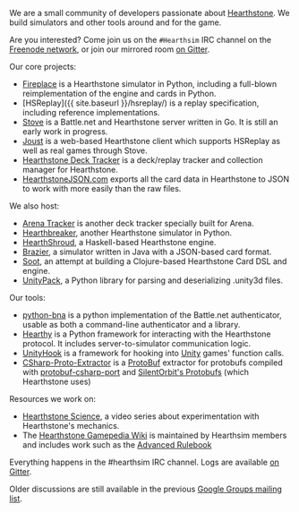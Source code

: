 We are a small community of developers passionate about [Hearthstone](http://playhearthstone.com).
We build simulators and other tools around and for the game.

Are you interested? Come join us on the `#Hearthsim` IRC channel on the
[Freenode network](https://webchat.freenode.net/), or join our mirrored room [on Gitter](https://gitter.im/HearthSim/HearthSim).

Our core projects:

 * [Fireplace](/fireplace/) is a Hearthstone simulator in Python, including a full-blown reimplementation of the engine and cards in Python.
 * [HSReplay]({{ site.baseurl }}/hsreplay/) is a replay specification, including reference implementations.
 * [Stove](/stove/) is a Battle.net and Hearthstone server written in Go. It is still an early work in progress.
 * [Joust](/joust/) is a web-based Hearthstone client which supports HSReplay as well as real games through Stove.
 * [Hearthstone Deck Tracker](https://hsdecktracker.net) is a deck/replay tracker and collection manager for Hearthstone.
 * [HearthstoneJSON.com](https://hearthstonejson.com/) exports all the card data in Hearthstone to JSON to work with more easily than the raw files.

We also host:

 * [Arena Tracker](https://github.com/supertriodo/Arena-Tracker) is another deck tracker specially built for Arena.
 * [Hearthbreaker](https://github.com/danielyule/hearthbreaker), another Hearthstone simulator in Python.
 * [HearthShroud](https://github.com/thomaseding/hearthshroud), a Haskell-based Hearthstone engine.
 * [Brazier](https://github.com/HearthSim/Brazier), a simulator written in Java with a JSON-based card format.
 * [Soot](https://github.com/mischanix/soot), an attempt at building a Clojure-based Hearthstone Card DSL and engine.
 * [UnityPack](https://github.com/hearthsim/python-unitypack), a Python library for parsing and deserializing .unity3d files.

Our tools:

 * [python-bna](https://github.com/jleclanche/python-bna) is a python implementation of the Battle.net authenticator, usable as both a command-line authenticator and a library.
 * [Hearthy](https://github.com/HearthSim/Hearthy) is a Python framework for interacting with the Hearthstone protocol. It includes server-to-simulator communication logic.
 * [UnityHook](https://github.com/HearthSim/UnityHook) is a framework for hooking into [Unity](https://unity3d.com/) games' function calls.
 * [CSharp-Proto-Extractor](https://github.com/HearthSim/csharp-proto-extractor) is a [ProtoBuf](https://developers.google.com/protocol-buffers/) extractor for protobufs compiled with [protobuf-csharp-port](https://github.com/jskeet/protobuf-csharp-port) and [SilentOrbit's Protobufs](https://github.com/hultqvist/ProtoBuf) (which Hearthstone uses)

Resources we work on:

 * [Hearthstone Science](https://www.youtube.com/c/HearthstoneScience), a video series about experimentation with Hearthstone's mechanics.
 * The [Hearthstone Gamepedia Wiki](http://hearthstone.gamepedia.com/) is maintained by Hearthsim members and includes work such as the [Advanced Rulebook](http://hearthstone.gamepedia.com/Advanced_rulebook)

Everything happens in the #hearthsim IRC channel.
Logs are available [on Gitter](https://gitter.im/HearthSim/HearthSim).

Older discussions are still available in the previous [Google Groups mailing list](https://groups.google.com/forum/#!forum/hearthstone-simulator-dev).

